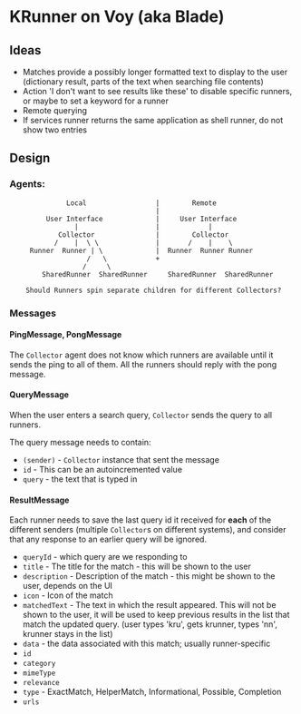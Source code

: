 KRunner on Voy (aka Blade)
==========================

Ideas
-----

 - Matches provide a possibly longer formatted text to display to the user
   (dictionary result, parts of the text when searching file contents)
 - Action 'I don't want to see results like these' to disable specific
   runners, or maybe to set a keyword for a runner
 - Remote querying
 - If services runner returns the same application as shell runner,
   do not show two entries

Design
------

### Agents:


                  Local                 |        Remote
                                        |
             User Interface             |     User Interface
                    |                   |            |
                Collector               |        Collector
               /    |  \ \              |       /    |    \
         Runner  Runner | \             |  Runner  Runner Runner
                       /   \            +
                      /     \
            SharedRunner  SharedRunner     SharedRunner  SharedRunner

        Should Runners spin separate children for different Collectors?


### Messages


#### PingMessage, PongMessage

The `Collector` agent does not know which runners are available
until it sends the ping to all of them. All the runners should
reply with the pong message.



#### QueryMessage

When the user enters a search query, `Collector` sends the
query to all runners.

The query message needs to contain:

  - `(sender)` - `Collector` instance that sent the message
  - `id` - This can be an autoincremented value
  - `query` - the text that is typed in



#### ResultMessage

Each runner needs to save the last query id it received for
**each** of the different senders (multiple `Collector`s on different systems),
and consider that any response to an earlier query will be ignored.

  - `queryId` - which query are we responding to
  - `title` - The title for the match - this will be shown to the user
  - `description` - Description of the match - this might be shown to the user,
        depends on the UI
  - `icon` - Icon of the match
  - `matchedText` - The text in which the result appeared. This will not be
        shown to the user, it will be used to keep previous results in the list
        that match the updated query. (user types 'kru', gets krunner, types
        'nn', krunner stays in the list)
  - `data` - the data associated with this match; usually runner-specific
  - `id`
  - `category`
  - `mimeType`
  - `relevance`
  - `type` - ExactMatch, HelperMatch, Informational, Possible, Completion
  - `urls`



